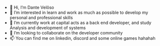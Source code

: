 - 👋 Hi, I’m Dante Velôso
- 👀 I’m interested in learn and work as much as possible to develop my personal and professional skills
- 🌱 I’m currently work at capital acts as a back end developer, and study Analysis and development of systems
- 💞️ I’m looking to collaborate on the developer community
- 📫 You can find me on linkedin, discord and some online games hahahah 

<!---
dantevls/dantevls is a ✨ special ✨ repository because its `README.md` (this file) appears on your GitHub profile.
You can click the Preview link to take a look at your changes.
--->

